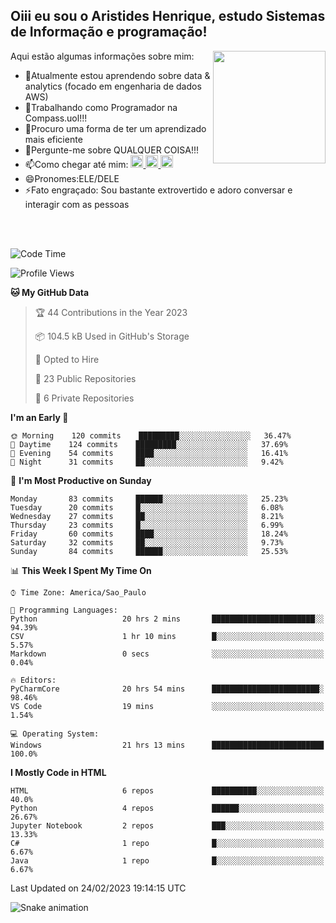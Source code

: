 ## Oiii eu sou o Aristides Henrique, estudo Sistemas de Informação e programação!

<div >
Aqui estão algumas informações sobre mim:<img align="right" height="180em" src="https://user-images.githubusercontent.com/97318481/177042589-45d62122-82a9-4a32-b3a7-87b322825b2f.png">
</div>

- 🌱Atualmente estou aprendendo sobre data & analytics (focado em engenharia de dados AWS)
- 👯Trabalhando como Programador na Compass.uol!!!
- 🤔Procuro uma forma de ter um aprendizado mais eficiente
- 💬Pergunte-me sobre QUALQUER COISA!!!
- 📫Como chegar até mim:
  <a href="https://www.instagram.com/aryhenry/" target="_blank">
  <img src="https://img.shields.io/badge/-Instagram-%23E4405F?style=for-the-badge&logo=instagram&logoColor=black" height="20px">
  </a>
  <a href="https://www.linkedin.com/in/aristides-henrique/" target="_blank">
  <img src="https://img.shields.io/badge/-LinkedIn-%230077B5?style=for-the-badge&logo=linkedin&logoColor=black" height="20px">
  </a> 
  <a href="mailto:arihenriqueuna@gmail.com">
  <img src="https://img.shields.io/badge/-Gmail-%23333?style=for-the-badge&logo=gmail&logoColor=white" height="20px">
  </a>
- 😄Pronomes:ELE/DELE
- ⚡Fato engraçado: Sou bastante extrovertido e adoro conversar e interagir com as pessoas
<br/>
<br/>

<!--START_SECTION:waka-->
![Code Time](http://img.shields.io/badge/Code%20Time-419%20hrs%2040%20mins-blue)

![Profile Views](http://img.shields.io/badge/Profile%20Views-0-blue)

**🐱 My GitHub Data** 

> 🏆 44 Contributions in the Year 2023
 > 
> 📦 104.5 kB Used in GitHub's Storage 
 > 
> 💼 Opted to Hire
 > 
> 📜 23 Public Repositories 
 > 
> 🔑 6 Private Repositories  
 > 
**I'm an Early 🐤** 

```text
🌞 Morning    120 commits    █████████░░░░░░░░░░░░░░░░   36.47% 
🌇 Daytime    124 commits    █████████░░░░░░░░░░░░░░░░   37.69% 
🌃 Evening    54 commits     ████░░░░░░░░░░░░░░░░░░░░░   16.41% 
🌙 Night      31 commits     ██░░░░░░░░░░░░░░░░░░░░░░░   9.42%

```
📅 **I'm Most Productive on Sunday** 

```text
Monday       83 commits     ██████░░░░░░░░░░░░░░░░░░░   25.23% 
Tuesday      20 commits     █░░░░░░░░░░░░░░░░░░░░░░░░   6.08% 
Wednesday    27 commits     ██░░░░░░░░░░░░░░░░░░░░░░░   8.21% 
Thursday     23 commits     █░░░░░░░░░░░░░░░░░░░░░░░░   6.99% 
Friday       60 commits     ████░░░░░░░░░░░░░░░░░░░░░   18.24% 
Saturday     32 commits     ██░░░░░░░░░░░░░░░░░░░░░░░   9.73% 
Sunday       84 commits     ██████░░░░░░░░░░░░░░░░░░░   25.53%

```


📊 **This Week I Spent My Time On** 

```text
⌚︎ Time Zone: America/Sao_Paulo

💬 Programming Languages: 
Python                   20 hrs 2 mins       ███████████████████████░░   94.39% 
CSV                      1 hr 10 mins        █░░░░░░░░░░░░░░░░░░░░░░░░   5.57% 
Markdown                 0 secs              ░░░░░░░░░░░░░░░░░░░░░░░░░   0.04%

🔥 Editors: 
PyCharmCore              20 hrs 54 mins      ████████████████████████░   98.46% 
VS Code                  19 mins             ░░░░░░░░░░░░░░░░░░░░░░░░░   1.54%

💻 Operating System: 
Windows                  21 hrs 13 mins      █████████████████████████   100.0%

```

**I Mostly Code in HTML** 

```text
HTML                     6 repos             ██████████░░░░░░░░░░░░░░░   40.0% 
Python                   4 repos             ██████░░░░░░░░░░░░░░░░░░░   26.67% 
Jupyter Notebook         2 repos             ███░░░░░░░░░░░░░░░░░░░░░░   13.33% 
C#                       1 repo              █░░░░░░░░░░░░░░░░░░░░░░░░   6.67% 
Java                     1 repo              █░░░░░░░░░░░░░░░░░░░░░░░░   6.67%

```



 Last Updated on 24/02/2023 19:14:15 UTC
<!--END_SECTION:waka-->

![Snake animation](https://github.com/arihenrique/arihenrique/blob/output/github-contribution-grid-snake.svg)
